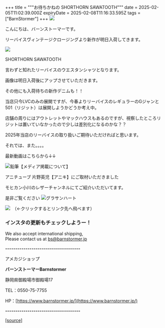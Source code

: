 +++
title = """お待ちかねの SHORTHORN SAWATOOTH"""
date = 2025-02-05T11:02:39.000Z
expiryDate = 2025-02-08T11:16:33.595Z
tags = ["BarnStormer"]
+++
[![](https://stat.ameba.jp/user_images/20231023/16/barnstormer-go/b2/03/p/o0420015015354743273.png)](https://ameblo.jp/barnstormer-go/entry-12825670498.html)

こんにちは、バーンストーマーです。

リーバイスヴィンテージクロージングより新作が明日入荷してきます。

[![](https://stat.ameba.jp/user_images/20250205/20/barnstormer-go/40/16/p/o0295017115541005948.png)](https://stat.ameba.jp/user_images/20250205/20/barnstormer-go/40/16/p/o0295017115541005948.png)

SHORTHORN SAWATOOTH　

言わずと知れたリーバイスのウエスタンシャツとなります。

画像は明日入荷後にアップさせていただきます。

その他にも入荷待ちの新作デニムも！！

当店只今LVCのみの展開ですが、今春よりリーバイスのレギュラーのGジャンと501（リジット）は展開しようかどうか考え中。

店舗の周りにはアウトレットやマックハウスもあるのですが、視察したところリジットは置いていなかったので少しは差別化になるのかな？？

2025年当店のリーバイスの取り扱いご期待いただければと思います。

それでは、また。。。。

最新動画はこちらから↓↓

![鉛筆](https://stat100.ameba.jp/blog/ucs/img/char/char3/519.png)【メディア掲載について】

アニチューブ 片野英児【アニキ】にご取材いただきました

モヒカン小川のレザーチャンネルにてご紹介いただいてます。

是非ご覧ください ![グラサンハート](https://stat100.ameba.jp/blog/ucs/img/char/char3/148.png)

[![](https://stat.ameba.jp/user_images/20230412/16/barnstormer-go/6a/23/p/o0108010815269242493.png)](https://www.instagram.com/barnstormer_daily/)　（←クリックするとリンク先へ飛べます）

### インスタの更新もチェックしようー！

We also accept international shipping,  
Please contact us at bs@barnstormer.jp

**\-------------------------------------**

アメカジショップ

**バーンストーマーBarnstormer**

静岡県御殿場市御殿場17

TEL：0550-75-7755

HP：[https://www.barnstormer.jp/](https://www.barnstormer.jp/)

**\-------------------------------------**

[[source]](https://ameblo.jp/barnstormer-go/entry-12885288871.html)
